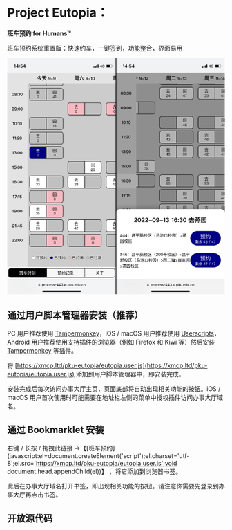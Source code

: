 # Project Eutopia：

**班车预约 for Humans™**

班车预约系统重置版：快速约车，一键签到，功能整合，界面易用

![screenshot](media/screenshot.png)



## 通过用户脚本管理器安装（推荐）

PC 用户推荐使用 [Tampermonkey](https://www.tampermonkey.net/)，iOS / macOS 用户推荐使用 [Userscripts](https://apps.apple.com/cn/app/userscripts/id1463298887)，Android 用户推荐使用支持插件的浏览器（例如 Firefox 和 Kiwi 等）然后安装 [Tampermonkey](https://www.tampermonkey.net/) 等插件。

将 [https://xmcp.ltd/pku-eutopia/eutopia.user.js](https://xmcp.ltd/pku-eutopia/eutopia.user.js) 添加到用户脚本管理器中，即安装完成。

安装完成后每次访问办事大厅主页，页面底部将自动出现相关功能的按钮。iOS / macOS 用户首次使用时可能需要在地址栏左侧的菜单中授权插件访问办事大厅域名。



## 通过 Bookmarklet 安装

右键 / 长按 / 拖拽此链接 →【[班车预约](javascript:el=document.createElement('script');el.charset='utf-8';el.src='https://xmcp.ltd/pku-eutopia/eutopia.user.js';void document.head.appendChild(el))】 ，将它添加到浏览器书签。

此后在办事大厅域名打开书签，即出现相关功能的按钮。请注意你需要先登录到办事大厅再点击书签。



## 开放源代码

